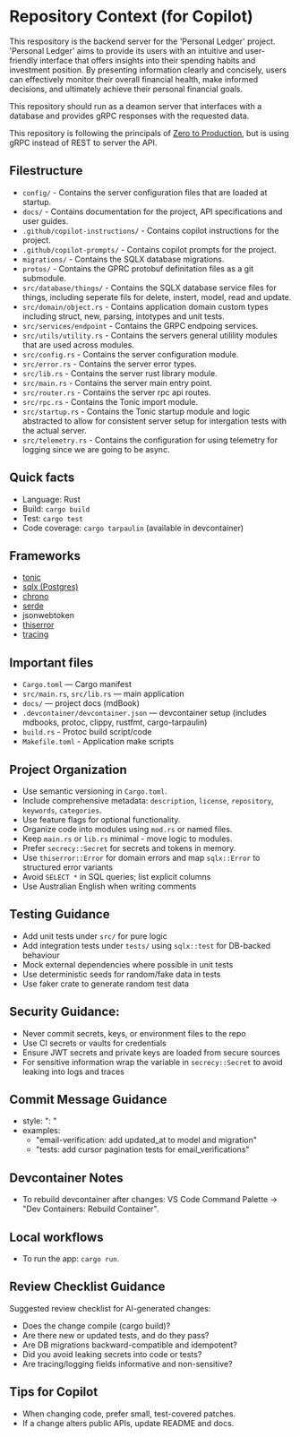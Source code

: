 # Repository Context (for Copilot)

This respository is the backend server for the 'Personal Ledger' project. 'Personal Ledger' aims to provide its users with an intuitive and user-friendly interface that offers insights into their spending habits and investment position. By presenting information clearly and concisely, users can effectively monitor their overall financial health, make informed decisions, and ultimately achieve their personal financial goals.

This repository should run as a deamon server that interfaces with a database and provides gRPC responses with the requested data.

This repository is following the principals of [Zero to Production](https://github.com/LukeMathWalker/zero-to-production), but is using gRPC instead of REST to server the API.

## Filestructure

- `config/` - Contains the server configuration files that are loaded at startup.
- `docs/` - Contains documentation for the project, API specifications and user guides.
- `.github/copilot-instructions/` - Contains copilot instructions for the project.
- `.github/copilot-prompts/` - Contains copilot prompts for the project.
- `migrations/` - Contains the SQLX database migrations.
- `protos/` - Contains the GPRC protobuf definitation files as a git submodule.
- `src/database/things/` - Contains the SQLX database service files for things, including seperate fils for delete, instert, model, read and update.
- `src/domain/object.rs` - Contains application domain custom types including struct, new, parsing, intotypes and unit tests.
- `src/services/endpoint` - Contains the GRPC endpoing services.
- `src/utils/utility.rs` - Contains the servers general utilility modules that are used across modules.
- `src/config.rs` - Contains the server configuration module.
- `src/error.rs` - Contains the server error types.
- `src/lib.rs` - Contains the server rust library module.
- `src/main.rs` - Contains the server main entry point.
- `src/router.rs` - Contains the server rpc api routes.
- `src/rpc.rs` - Contains the Tonic import module.
- `src/startup.rs` - Contains the Tonic startup module and logic abstracted to allow for consistent server setup for intergation tests with the actual server.
- `src/telemetry.rs` - Contains the configuration for using telemetry for logging since we are going to be async.


## Quick facts

- Language: Rust
- Build: `cargo build`
- Test: `cargo test`
- Code coverage: `cargo tarpaulin` (available in devcontainer)

## Frameworks

  - [tonic](https://github.com/hyperium/tonic)
  - [sqlx (Postgres)](https://github.com/launchbadge/sqlx)
  - [chrono](https://docs.rs/chrono/latest/chrono/)
  - [serde](https://serde.rs/)
  - jsonwebtoken
  - [thiserror](https://docs.rs/thiserror/latest/thiserror/)
  - [tracing](https://docs.rs/tracing/latest/tracing/)


## Important files

- `Cargo.toml` — Cargo manifest
- `src/main.rs`, `src/lib.rs` — main application
- `docs/` — project docs (mdBook)
- `.devcontainer/devcontainer.json` — devcontainer setup (includes mdbooks, protoc, clippy, rustfmt, cargo-tarpaulin)
- `build.rs` - Protoc build script/code
- `Makefile.toml` - Application make scripts


## Project Organization

- Use semantic versioning in `Cargo.toml`.
- Include comprehensive metadata: `description`, `license`, `repository`, `keywords`, `categories`.
- Use feature flags for optional functionality.
- Organize code into modules using `mod.rs` or named files.
- Keep `main.rs` or `lib.rs` minimal - move logic to modules.
- Prefer `secrecy::Secret` for secrets and tokens in memory.
- Use `thiserror::Error` for domain errors and map `sqlx::Error` to structured error variants
- Avoid `SELECT *` in SQL queries; list explicit columns
- Use Australian English when writing comments


## Testing Guidance

- Add unit tests under `src/` for pure logic
- Add integration tests under `tests/` using `sqlx::test` for DB-backed
  behaviour
- Mock external dependencies where possible in unit tests
- Use deterministic seeds for random/fake data in tests
- Use faker crate to generate random test data


## Security Guidance:

- Never commit secrets, keys, or environment files to the repo
- Use CI secrets or vaults for credentials
- Ensure JWT secrets and private keys are loaded from secure sources
- For sensitive information wrap the variable in `secrecy::Secret` to avoid leaking into logs and traces


## Commit Message Guidance

- style: "<area>: <short description>"
- examples:
    - "email-verification: add updated_at to model and migration"
    - "tests: add cursor pagination tests for email_verifications"


## Devcontainer Notes

- To rebuild devcontainer after changes: VS Code Command Palette → "Dev Containers: Rebuild Container".


## Local workflows

- To run the app: `cargo run`.


## Review Checklist Guidance

Suggested review checklist for AI-generated changes:
  - Does the change compile (cargo build)?
  - Are there new or updated tests, and do they pass?
  - Are DB migrations backward-compatible and idempotent?
  - Did you avoid leaking secrets into code or tests?
  - Are tracing/logging fields informative and non-sensitive?


## Tips for Copilot

- When changing code, prefer small, test-covered patches.
- If a change alters public APIs, update README and docs.

